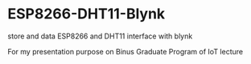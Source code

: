 # ESP8266-DHT11-Blynk
store and data ESP8266 and DHT11 interface with blynk

For my presentation purpose on Binus Graduate Program of IoT lecture
